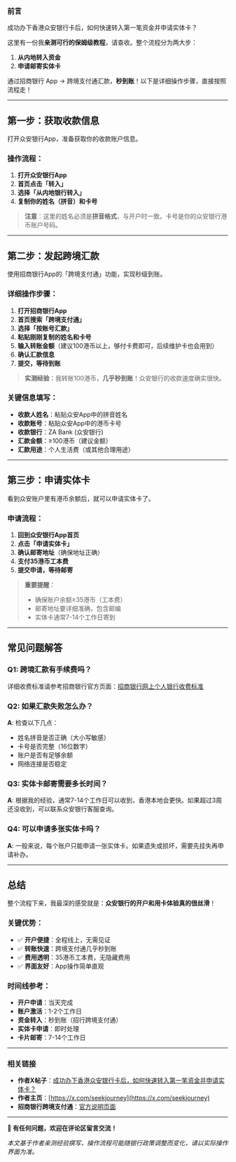 ### 前言

成功办下香港众安银行卡后，如何快速转入第一笔资金并申请实体卡？

这里有一份我**亲测可行的保姆级教程**，请查收。整个流程分为两大步：

1. **从内地转入资金**
2. **申请邮寄实体卡**

通过招商银行 App → 跨境支付通汇款，**秒到账**！以下是详细操作步骤，直接按照流程走！

---

## 第一步：获取收款信息

打开众安银行App，准备获取你的收款账户信息。

### 操作流程：

1. **打开众安银行App**
2. **首页点击「转入」**
3. **选择「从内地银行转入」**
4. **复制你的姓名（拼音）和卡号**

> **注意**：这里的姓名必须是**拼音格式**，与开户时一致。卡号是你的众安银行港币账户号码。

---

## 第二步：发起跨境汇款

使用招商银行App的「跨境支付通」功能，实现秒级到账。

### 详细操作步骤：

1. **打开招商银行App**
2. **首页搜索「跨境支付通」**
3. **选择「按账号汇款」**
4. **粘贴刚刚复制的姓名和卡号**
5. **输入转账金额**（建议100港币以上，够付卡费即可，后续维护卡也会用到）
6. **确认汇款信息**
7. **提交，等待到账**

> **实测经验**：我转账100港币，**几乎秒到账**！众安银行的收款速度确实很快。

### 关键信息填写：

- **收款人姓名**：粘贴众安App中的拼音姓名
- **收款账号**：粘贴众安App中的港币卡号
- **收款银行**：ZA Bank (众安银行)
- **汇款金额**：≥100港币（建议金额）
- **汇款用途**：个人生活费（或其他合理用途）

---

## 第三步：申请实体卡

看到众安账户里有港币余额后，就可以申请实体卡了。

### 申请流程：

1. **回到众安银行App首页**
2. **点击「申请实体卡」**
3. **确认邮寄地址**（确保地址正确）
4. **支付35港币工本费**
5. **提交申请，等待邮寄**

> **重要提醒**：
> - 确保账户余额≥35港币（工本费）
> - 邮寄地址要详细准确，包含邮编
> - 实体卡通常7-14个工作日寄到

---

## 常见问题解答

### Q1: 跨境汇款有手续费吗？

详细收费标准请参考招商银行官方页面：[招商银行网上个人银行收费标准](https://www.cmbchina.com/personalbank/gb/page/standfee.htm)

### Q2: 如果汇款失败怎么办？

**A**: 检查以下几点：
- 姓名拼音是否正确（大小写敏感）
- 卡号是否完整（16位数字）
- 账户是否有足够余额
- 网络连接是否稳定

### Q3: 实体卡邮寄需要多长时间？

**A**: 根据我的经验，通常7-14个工作日可以收到，香港本地会更快。如果超过3周还没收到，可以联系众安银行客服查询。

### Q4: 可以申请多张实体卡吗？

**A**: 一般来说，每个账户只能申请一张实体卡。如果遗失或损坏，需要先挂失再申请补办。

---

## 总结

整个流程下来，我最深的感受就是：**众安银行的开户和用卡体验真的很丝滑**！

### 关键优势：
- ✅ **开户便捷**：全程线上，无需见证
- ✅ **转账快速**：跨境支付通几乎秒到账
- ✅ **费用透明**：35港币工本费，无隐藏费用
- ✅ **界面友好**：App操作简单直观

### 时间线参考：
- **开户申请**：当天完成
- **账户激活**：1-2个工作日
- **资金转入**：秒到账（招行跨境支付通）
- **实体卡申请**：即时处理
- **卡片邮寄**：7-14个工作日

---

### 相关链接

- **作者X帖子**：[成功办下香港众安银行卡后，如何快速转入第一笔资金并申请实体卡？](https://x.com/seekjourney/status/1976185279879987676)
- **作者主页**：[https://x.com/seekjourney](https://x.com/seekjourney)
- **招商银行跨境支付通**：[官方说明页面](https://www.cmbchina.com)

---

**💬 有任何问题，欢迎在评论区留言交流！**

*本文基于作者亲测经验撰写，操作流程可能随银行政策调整而变化，请以实际操作界面为准。*